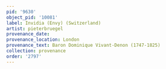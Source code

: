 ```yaml
---
pid: '9630'
object_pid: '10081'
label: Invidia (Envy) (Switzerland)
artist: pieterbruegel
provenance_date:
provenance_location: London
provenance_text: Baron Dominique Vivant-Denon (1747-1825)
collection: provenance
order: '2797'
---
```

